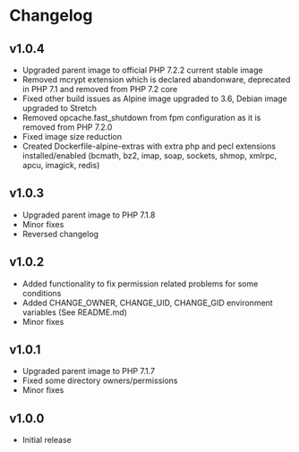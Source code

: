 # Changelog

## v1.0.4
- Upgraded parent image to official PHP 7.2.2 current stable image
- Removed mcrypt extension which is declared abandonware, deprecated in PHP 7.1 and removed from PHP 7.2 core
- Fixed other build issues as Alpine image upgraded to 3.6, Debian image upgraded to Stretch
- Removed opcache.fast_shutdown from fpm configuration as it is removed from PHP 7.2.0
- Fixed image size reduction
- Created Dockerfile-alpine-extras with extra php and pecl extensions installed/enabled (bcmath, bz2, imap, soap, sockets, shmop, xmlrpc, apcu, imagick, redis)

## v1.0.3
- Upgraded parent image to PHP 7.1.8
- Minor fixes
- Reversed changelog

## v1.0.2

- Added functionality to fix permission related problems for some conditions
- Added CHANGE_OWNER, CHANGE_UID, CHANGE_GID environment variables (See README.md)
- Minor fixes

## v1.0.1

- Upgraded parent image to PHP 7.1.7
- Fixed some directory owners/permissions
- Minor fixes

## v1.0.0

- Initial release
